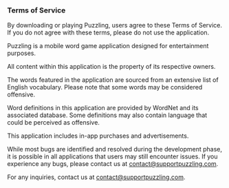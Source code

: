 ### Terms of Service

By downloading or playing Puzzling, users agree to these Terms of Service. If you do not agree with these terms, please do not use the application.

Puzzling is a mobile word game application designed for entertainment purposes.

All content within this application is the property of its respective owners.

The words featured in the application are sourced from an extensive list of English vocabulary. Please note that some words may be considered offensive.

Word definitions in this application are provided by WordNet and its associated database. Some definitions may also contain language that could be perceived as offensive.

This application includes in-app purchases and advertisements.

While most bugs are identified and resolved during the development phase, it is possible in all applications that users may still encounter issues. If you experience any bugs, please contact us at [contact@supportpuzzling.com](mailto:contact@supportpuzzling.com).

For any inquiries, contact us at [contact@supportpuzzling.com](mailto:contact@supportpuzzling.com).
